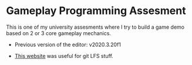 # Gameplay Programming Assesment
 This is one of my university assesments where I try to build a game demo based on 2 or 3 core gameplay mechanics.
* Previous version of the editor: v2020.3.20f1
- [This website](https://support.atlassian.com/bitbucket-cloud/docs/configure-your-dvcs-username-for-commits/) was useful for git LFS stuff.
